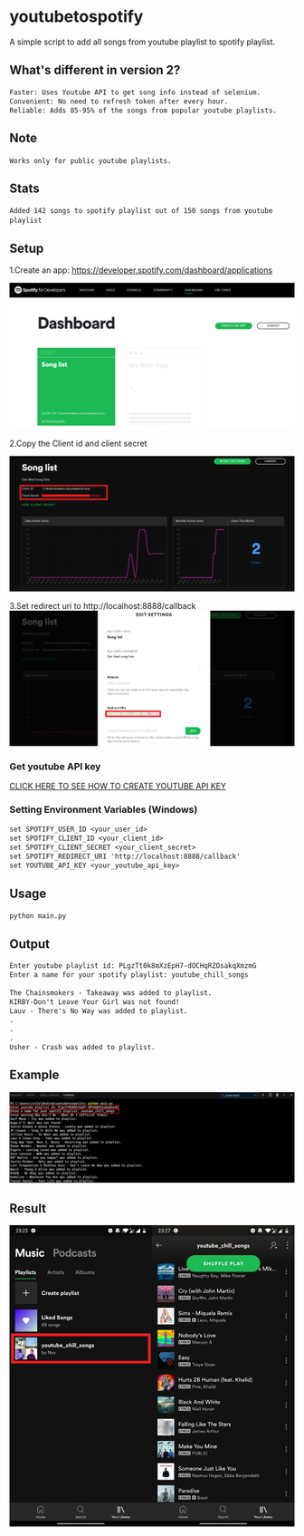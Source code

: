 # youtubetospotify
A simple script to add all songs from youtube playlist to spotify playlist.

## What's different in version 2?
```
Faster: Uses Youtube API to get song info instead of selenium.
Convenient: No need to refresh token after every hour.
Reliable: Adds 85-95% of the songs from popular youtube playlists.
```

## Note
`Works only for public youtube playlists.`

## Stats
`Added 142 songs to spotify playlist out of 150 songs from youtube playlist`

## Setup
1.Create an app: https://developer.spotify.com/dashboard/applications

![](imgs/setup.png)

2.Copy the Client id and client secret

![](imgs/copy.png)

3.Set redirect uri to http://localhost:8888/callback
![](imgs/redirecturi.png)

### Get youtube API key  
[CLICK HERE TO SEE HOW TO CREATE YOUTUBE API KEY](GET_KEY.md)

### Setting Environment Variables (Windows)
```
set SPOTIFY_USER_ID <your_user_id>  
set SPOTIFY_CLIENT_ID <your_client_id>  
set SPOTIFY_CLIENT_SECRET <your_client_secret>  
set SPOTIFY_REDIRECT_URI 'http://localhost:8888/callback'  
set YOUTUBE_API_KEY <your_youtube_api_key> 
```

## Usage

`python main.py`


## Output
```
Enter youtube playlist id: PLgzTt0k8mXzEpH7-dOCHqRZOsakqXmzmG
Enter a name for your spotify playlist: youtube_chill_songs   

The Chainsmokers - Takeaway was added to playlist.
KIRBY-Don't Leave Your Girl was not found!
Lauv - There's No Way was added to playlist.
.
.
.
Usher - Crash was added to playlist.
```

## Example

![](imgs/playlist.png)

## Result
<img src="imgs/playlistphone.jpg" style="width:50%"><img src="imgs/playlistsongs.jpg" style="width:50%">



